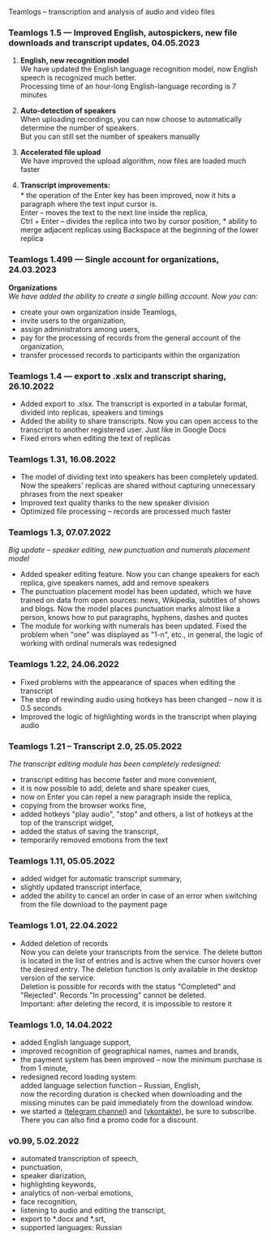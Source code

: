 Teamlogs – transcription and analysis of audio and video files

### **Teamlogs 1.5 — Improved English, autospickers, new file downloads and transcript updates,** 04.05.2023

1. **English, new recognition model** <br>
We have updated the English language recognition model, now English speech is recognized much better. <br>
Processing time of an hour-long English-language recording is 7 minutes

2. **Auto-detection of speakers** <br>
When uploading recordings, you can now choose to automatically determine the number of speakers. <br>
But you can still set the number of speakers manually

3. **Accelerated file upload** <br>
We have improved the upload algorithm, now files are loaded much faster


4. <p style="margin-bottom: 3px"><strong>Transcript improvements:</strong></p>
   * the operation of the Enter key has been improved, now it hits a paragraph where the text input cursor is. <br>
   Enter – moves the text to the next line inside the replica, <br>
   Ctrl + Enter – divides the replica into two by cursor position, 
   * ability to merge adjacent replicas using Backspace at the beginning of the lower replica

### **Teamlogs 1.499 — Single account for organizations,** 24.03.2023

**Organizations** <br>
_We have added the ability to create a single billing account. Now you can:_

* create your own organization inside Teamlogs,
* invite users to the organization,
* assign administrators among users,
* pay for the processing of records from the general account of the organization,
* transfer processed records to participants within the organization

### **Teamlogs 1.4 — export to .xslx and transcript sharing,** 26.10.2022
* Added export to .xlsx. The transcript is exported in a tabular format, divided into replicas, speakers and timings
* Added the ability to share transcripts. Now you can open access to the transcript to another registered user. Just like in Google Docs
* Fixed errors when editing the text of replicas

### **Teamlogs 1.31,** 16.08.2022
* The model of dividing text into speakers has been completely updated. Now the speakers' replicas are shared without capturing unnecessary phrases from the next speaker
* Improved text quality thanks to the new speaker division
* Optimized file processing – records are processed much faster

### **Teamlogs 1.3,** 07.07.2022

_Big update – speaker editing, new punctuation and numerals placement model_

* Added speaker editing feature. Now you can change speakers for each replica, give speakers names, add and remove speakers
* The punctuation placement model has been updated, which we have trained on data from open sources: news, Wikipedia, subtitles of shows and blogs. Now the model places punctuation marks almost like a person, knows how to put paragraphs, hyphens, dashes and quotes
* The module for working with numerals has been updated. Fixed the problem when "one" was displayed as "1-n", etc., in general, the logic of working with ordinal numerals was redesigned

### **Teamlogs 1.22,** 24.06.2022

* Fixed problems with the appearance of spaces when editing the transcript
* The step of rewinding audio using hotkeys has been changed – now it is 0.5 seconds
* Improved the logic of highlighting words in the transcript when playing audio

### **Teamlogs 1.21 – Transcript 2.0,** 25.05.2022

_The transcript editing module has been completely redesigned:_
* transcript editing has become faster and more convenient,
* it is now possible to add, delete and share speaker cues,
* now on Enter you can repel a new paragraph inside the replica,
* copying from the browser works fine,
* added hotkeys "play audio", "stop" and others, a list of hotkeys at the top of the transcript widget,
* added the status of saving the transcript,
* temporarily removed emotions from the text

### **Teamlogs 1.11,** 05.05.2022

* added widget for automatic transcript summary,
* slightly updated transcript interface,
* added the ability to cancel an order in case of an error when switching from the file download to the payment page

### **Teamlogs 1.01,** 22.04.2022

* Added deletion of records <br>
  Now you can delete your transcripts from the service. The delete button is located in the list of entries and is active when the cursor hovers over the desired entry. The deletion function is only available in the desktop version of the service. <br>
  Deletion is possible for records with the status "Completed" and "Rejected". Records "In processing" cannot be deleted. <br>
  Important: after deleting the record, it is impossible to restore it

### **Teamlogs 1.0,** 14.04.2022

* added English language support,
* improved recognition of geographical names, names and brands,
* the payment system has been improved – now the minimum purchase is from 1 minute,
* redesigned record loading system: <br>
  added language selection function – Russian, English, <br>
  now the recording duration is checked when downloading and the missing minutes can be paid immediately from the download window.
* we started a (<a href="https://t.me/teamlogs" target="_blank">telegram channel</a>) and (<a href="https://vk.com/teamlogs" target="_blank">vkontakte</a>), be sure to subscribe. There you can also find a promo code for a discount.

### **v0.99,** 5.02.2022

* automated transcription of speech,
* punctuation,
* speaker diarization,
* highlighting keywords,
* analytics of non-verbal emotions,
* face recognition,
* listening to audio and editing the transcript, 
* export to *.docx and *.srt,
* supported languages: Russian

